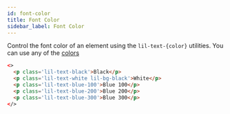 ```yaml
---
id: font-color
title: Font Color
sidebar_label: Font Color
---
```


Control the font color of an element using the `lil-text-{color}` utilities. You can use any of the [colors](colors.md)

```html live
<>
  <p class='lil-text-black'>Black</p>
  <p class='lil-text-white lil-bg-black'>White</p>
  <p class='lil-text-blue-100'>Blue 100</p>
  <p class='lil-text-blue-200'>Blue 200</p>
  <p class='lil-text-blue-300'>Blue 300</p>
</>
```
